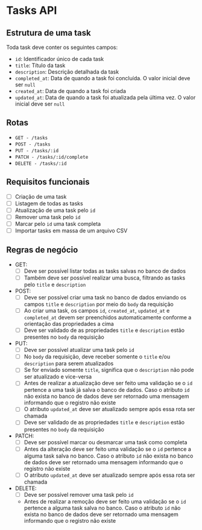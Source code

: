 # Tasks API

## Estrutura de uma task

Toda task deve conter os seguintes campos:

- `id`: Identificador único de cada task
- `title`: Título da task
- `description`: Descrição detalhada da task
- `completed_at`: Data de quando a task foi concluída. O valor inicial deve ser
`null`
- `created_at`: Data de quando a task foi criada
- `updated_at`: Data de quando a task foi atualizada pela última vez. O valor
inicial deve ser `null`

## Rotas

* `GET - /tasks`
* `POST - /tasks`
* `PUT - /tasks/:id`
* `PATCH - /tasks/:id/complete`
* `DELETE - /tasks/:id`

## Requisitos funcionais

- [ ] Criação de uma task
- [ ] Listagem de todas as tasks
- [ ] Atualização de uma task pelo `id`
- [ ] Remover uma task pelo `id`
- [ ] Marcar pelo `id` uma task completa
- [ ] Importar tasks em massa de um arquivo CSV

## Regras de negócio

* GET:
  - [ ] Deve ser possível listar todas as tasks salvas no banco de dados
  - [ ] Também deve ser possível realizar uma busca, filtrando as tasks pelo
  `title` e `description`
* POST:
  - [ ] Deve ser possível criar uma task no banco de dados enviando os campos
  `title` e `description` por meio do `body` da requisição
  - [ ] Ao criar uma task, os campos `id`, `created_at`, `updated_at` e
  `completed_at` devem ser preenchidos automaticamente conforme a orientação
  das propriedades a cima
  - [ ] Deve ser validado de as propriedades `title` e `description` estão
  presentes no `body` da requisição
* PUT:
  - [ ] Deve ser possível atualizar uma task pelo `id`
  - [ ] No `body` da requisição, deve receber somente o `title` e/ou `description`
  para serem atualizados
  - [ ] Se for enviado somente `title`, significa que o `description` não pode
  ser atualizado e vice-versa
  - [ ] Antes de realizar a atualização deve ser feito uma validação se o `id`
  pertence a uma task já salva o banco de dados. Caso o atributo `id` não exista
  no banco de dados deve ser retornado uma mensagem informando que o registro
  não existe
  - [ ] O atributo `updated_at` deve ser atualizado sempre após essa rota ser
  chamada
  - [ ] Deve ser validado de as propriedades `title` e `description` estão
  presentes no `body` da requisição
* PATCH:
  - [ ] Deve ser possível marcar ou desmarcar uma task como completa
  - [ ] Antes da alteração deve ser feito uma validação se o `id` pertence
  a alguma task salva no banco. Caso o atributo `id` não exista
  no banco de dados deve ser retornado uma mensagem informando que o registro
  não existe
  - [ ] O atributo `updated_at` deve ser atualizado sempre após essa rota ser
  chamada
* DELETE:
  - [ ] Deve ser possível remover uma task pelo `id`
  - Antes de realizar a remoção deve ser feito uma validação se o `id` pertence
  a alguma task salva no banco. Caso o atributo `id` não exista
  no banco de dados deve ser retornado uma mensagem informando que o registro
  não existe
